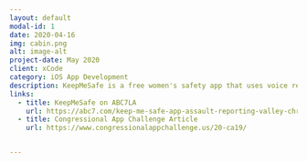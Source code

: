 ```yaml
---
layout: default
modal-id: 1
date: 2020-04-16
img: cabin.png
alt: image-alt
project-date: May 2020
client: xCode
category: iOS App Development
description: KeepMeSafe is a free women's safety app that uses voice recognition to detect the word "help," triggers a loud alarm to deter the perpetrator, and uses geopositioning to send the user's location to 9-1-1. It won the Congressional App Challenge, has been featured on 20+ ABC News Stations, and reached 2,600 downloads on the App Store. 
links:
  - title: KeepMeSafe on ABC7LA
    url: https://abc7.com/keep-me-safe-app-assault-reporting-valley-christian-high-school-to-report/10502915/
  - title: Congressional App Challenge Article
    url: https://www.congressionalappchallenge.us/20-ca19/


---
```

